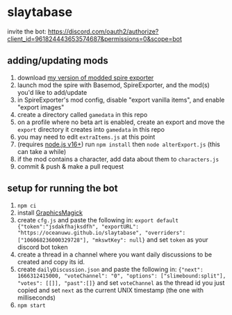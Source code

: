 # slaytabase
invite the bot: https://discord.com/oauth2/authorize?client_id=961824443653574687&permissions=0&scope=bot

## adding/updating mods
1. download [my version of modded spire exporter](https://github.com/OceanUwU/sts-exporter/releases)
2. launch mod the spire with Basemod, SpireExporter, and the mod(s) you'd like to add/update
3. in SpireExporter's mod config, disable "export vanilla items", and enable "export images"
4. create a directory called `gamedata` in this repo
5. on a profile where no beta art is enabled, create an export and move the `export` directory it creates into `gamedata` in this repo
6. you may need to edit `extraItems.js` at this point
7. (requires [node.js v16+](https://nodejs.org/en/download/)) run `npm install` then `node alterExport.js` (this can take a while)
8. if the mod contains a character, add data about them to `characters.js`
9. commit & push & make a pull request

## setup for running the bot
1. `npm ci`
2. install [GraphicsMagick](http://www.graphicsmagick.org/download.html)
2. create `cfg.js` and paste the following in: `export default {"token":"jsdakfhajksdfh", "exportURL": "https://oceanuwu.github.io/slaytabase", "overriders": ["106068236000329728"], "mkswtKey": null}` and set `token` as your discord bot token
3. create a thread in a channel where you want daily discussions to be created and copy its id.
4. create `dailyDiscussion.json` and paste the following in: `{"next": 1666312415000, "voteChannel": "0", "options": ["slimebound:split"], "votes": [[]], "past":[]}` and set `voteChannel` as the thread id you just copied and set `next` as the current UNIX timestamp (the one with milliseconds)
5. `npm start`
